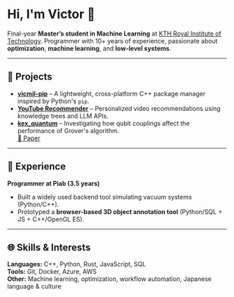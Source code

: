 # Hi, I'm Victor 👋

Final-year **Master’s student in Machine Learning** at [KTH Royal Institute of Technology](https://www.kth.se/). Programmer with 10+ years of experience, passionate about **optimization**, **machine learning**, and **low-level systems**.

---

## 🚀 Projects

- [**vicmil-pip**](https://github.com/vicmil-pip-v2/vicmil-pip) – A lightweight, cross-platform C++ package manager inspired by Python's `pip`.  
- [**YouTube Recommender**](https://github.com/02vicmil/youtube_recommender) – Personalized video recommendations using knowledge trees and LLM APIs.
- [**kex_quantum**](https://github.com/02vicmil/kex_quantum) – Investigating how qubit couplings affect the performance of Grover's algorithm.  
  [📄 Paper](https://www.diva-portal.org/smash/record.jsf?pid=diva2%3A1886689&dswid=-4589)

---

## 💼 Experience

**Programmer at Piab (3.5 years)**  
- Built a widely used backend tool simulating vacuum systems (Python/C++).  
- Prototyped a **browser-based 3D object annotation tool** (Python/SQL + JS + C++/OpenGL ES).

---

## 🌐 Skills & Interests

**Languages:** C++, Python, Rust, JavaScript, SQL  
**Tools:** Git, Docker, Azure, AWS  
**Other:** Machine learning, optimization, workflow automation, Japanese language & culture
